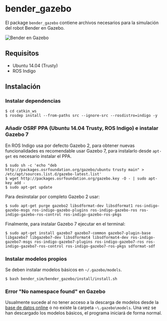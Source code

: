 bender_gazebo
=============

El package `bender_gazebo` contiene archivos necesarios para la simulación del robot Bender en Gazebo.

![Bender en Gazebo](img/bender_gazebo.png)

Requisitos
----------

* Ubuntu 14.04 (Trusty)
* ROS Indigo

Instalación
-----------

### Instalar dependencias

~~~
$ cd catkin_ws
$ rosdep install --from-paths src --ignore-src --rosdistro=indigo -y
~~~

### Añadir OSRF PPA (Ubuntu 14.04 Trusty, ROS Indigo) e instalar Gazebo 7

En ROS Indigo usa por defecto Gazebo 2, para obtener nuevas funcionalidades es recomendable usar Gazebo 7, para instalarlo desde `apt-get` es necesario instalar el PPA.

~~~
$ sudo sh -c 'echo "deb http://packages.osrfoundation.org/gazebo/ubuntu trusty main" > /etc/apt/sources.list.d/gazebo-latest.list'
$ wget http://packages.osrfoundation.org/gazebo.key -O - | sudo apt-key add -
$ sudo apt-get update
~~~

Para desinstalar por completo Gazebo 2 usar:

~~~
$ sudo apt-get purge gazebo2 libsdformat-dev libsdformat1 ros-indigo-gazebo-msgs ros-indigo-gazebo-plugins ros-indigo-gazebo-ros ros-indigo-gazebo-ros-control ros-indigo-gazebo-ros-pkgs
~~~

Finalmente, para instalar Gazebo 7 ejecutar en el terminal:

~~~
$ sudo apt-get install gazebo7 gazebo7-common gazebo7-plugin-base libgazebo7 libgazebo7-dev libsdformat4 libsdformat4-dev ros-indigo-gazebo7-msgs ros-indigo-gazebo7-plugins ros-indigo-gazebo7-ros ros-indigo-gazebo7-ros-control ros-indigo-gazebo7-ros-pkgs sdformat-sdf 
~~~

### Instalar modelos propios

Se deben instalar modelos básicos en `~/.gazebo/models`.

~~~
$ bash bender_sim/bender_gazebo/install/install.sh 
~~~

### Error "No namespace found" en Gazebo

Usualmente sucede al no tener acceso a la descarga de modelos desde la [base de datos online](http://models.gazebosim.org/) o no existe la carpeta `~\.gazebo\models`. Una vez se han descargado los modelos básicos, el programa iniciará de forma normal.

